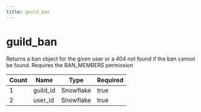 ```yaml
---
title: guild_ban
---
```

# guild_ban
Returns a ban object for the given user or a 404 not found if the ban cannot be found. Requires the BAN_MEMBERS permission

Count | Name | Type | Required        
----|----|----|----
1 | guild_id | Snowflake | true
2 | user_id | Snowflake | true
